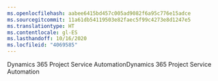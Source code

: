 ```yaml
---
ms.openlocfilehash: aabee6415bd457c005ad9082f6a95c776e15adce
ms.sourcegitcommit: 11a61db54119503e82faec5f99c4273e8d1247e5
ms.translationtype: HT
ms.contentlocale: gl-ES
ms.lasthandoff: 10/16/2020
ms.locfileid: "4069585"
---
```

<span data-ttu-id="0f786-101">Dynamics 365 Project Service Automation</span><span class="sxs-lookup"><span data-stu-id="0f786-101">Dynamics 365 Project Service Automation</span></span>
